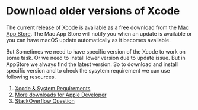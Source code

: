 # Download older versions of Xcode

The current release of Xcode is available as a free download from the [Mac App Store](https://apps.apple.com/us/app/xcode/id497799835). The Mac App Store will notify you when an update is available or you can have macOS update automatically as it becomes available.

But Sometimes we need to have specific version of the Xcode to work on some task. Or we need to install lower version due to update issue. But in AppStore we always find the latest version. So to download and install specific version and to check the sysytem requirement we can use following resources.

1. [Xcode & System Requirements](https://developer.apple.com/support/xcode/)
2. [More downloads for Apple Developer](https://developer.apple.com/download/more/)
3. [StackOverflow Question](https://stackoverflow.com/questions/7047735/where-can-i-download-old-versions-of-xcode)